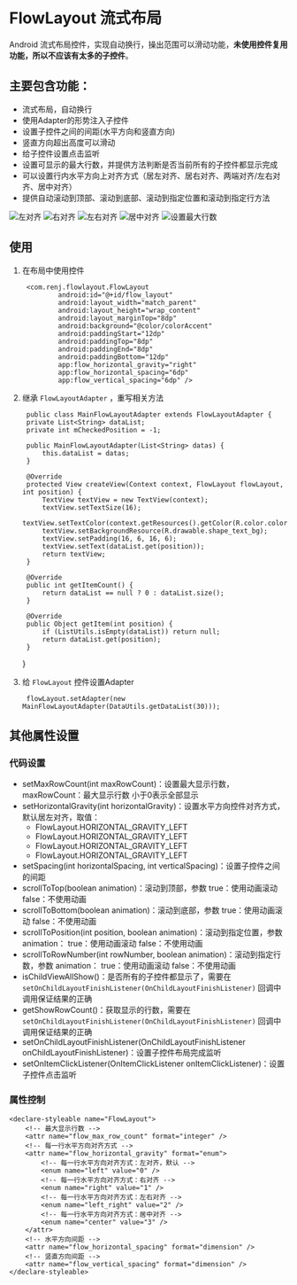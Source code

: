 # FlowLayout 流式布局
Android 流式布局控件，实现自动换行，操出范围可以滑动功能，**未使用控件复用功能，所以不应该有太多的子控件**。

## 主要包含功能：

* 流式布局，自动换行
* 使用Adapter的形势注入子控件
* 设置子控件之间的间距(水平方向和竖直方向)
* 竖直方向超出高度可以滑动
* 给子控件设置点击监听
* 设置可显示的最大行数，并提供方法判断是否当前所有的子控件都显示完成
* 可以设置行内水平方向上对齐方式（居左对齐、居右对齐、两端对齐/左右对齐、居中对齐）
* 提供自动滚动到顶部、滚动到底部、滚动到指定位置和滚动到指定行方法

![左对齐](https://github.com/itrenjunhua/FlowLayout/blob/master/images/left.png)
![右对齐](https://github.com/itrenjunhua/FlowLayout/blob/master/images/right.png)
![左右对齐](https://github.com/itrenjunhua/FlowLayout/blob/master/images/left_right.png)
![居中对齐](https://github.com/itrenjunhua/FlowLayout/blob/master/images/center.png)
![设置最大行数](https://github.com/itrenjunhua/FlowLayout/blob/master/images/max_row.png)

## 使用

1. 在布局中使用控件

	    <com.renj.flowlayout.FlowLayout
	            android:id="@+id/flow_layout"
	            android:layout_width="match_parent"
	            android:layout_height="wrap_content"
	            android:layout_marginTop="8dp"
	            android:background="@color/colorAccent"
	            android:paddingStart="12dp"
	            android:paddingTop="8dp"
	            android:paddingEnd="8dp"
	            android:paddingBottom="12dp"
	            app:flow_horizontal_gravity="right"
	            app:flow_horizontal_spacing="6dp"
	            app:flow_vertical_spacing="6dp" />

2. 继承 `FlowLayoutAdapter` ，重写相关方法

		public class MainFlowLayoutAdapter extends FlowLayoutAdapter {
	    private List<String> dataList;
	    private int mCheckedPosition = -1;
	
	    public MainFlowLayoutAdapter(List<String> datas) {
	        this.dataList = datas;
	    }
	
	    @Override
	    protected View createView(Context context, FlowLayout flowLayout, int position) {
	        TextView textView = new TextView(context);
	        textView.setTextSize(16);
	        textView.setTextColor(context.getResources().getColor(R.color.color_text_grey));
	        textView.setBackgroundResource(R.drawable.shape_text_bg);
	        textView.setPadding(16, 6, 16, 6);
			textView.setText(dataList.get(position));
	        return textView;
	    }
	
	    @Override
	    public int getItemCount() {
	        return dataList == null ? 0 : dataList.size();
	    }
	
	    @Override
	    public Object getItem(int position) {
	        if (ListUtils.isEmpty(dataList)) return null;
	        return dataList.get(position);
	    }
	}

3. 给 `FlowLayout` 控件设置Adapter

		flowLayout.setAdapter(new MainFlowLayoutAdapter(DataUtils.getDataList(30)));

## 其他属性设置
### 代码设置

* setMaxRowCount(int maxRowCount)：设置最大显示行数，maxRowCount：最大显示行数  小于0表示全部显示
* setHorizontalGravity(int horizontalGravity)：设置水平方向控件对齐方式，默认居左对齐，取值：
	* FlowLayout.HORIZONTAL_GRAVITY_LEFT
	* FlowLayout.HORIZONTAL_GRAVITY_LEFT
	* FlowLayout.HORIZONTAL_GRAVITY_LEFT
	* FlowLayout.HORIZONTAL_GRAVITY_LEFT
* setSpacing(int horizontalSpacing, int verticalSpacing)：设置子控件之间的间距
* scrollToTop(boolean animation)：滚动到顶部，参数 true：使用动画滚动  false：不使用动画
* scrollToBottom(boolean animation)：滚动到底部，参数 true：使用动画滚动  false：不使用动画
* scrollToPosition(int position, boolean animation)：滚动到指定位置，参数 animation： true：使用动画滚动  false：不使用动画
* scrollToRowNumber(int rowNumber, boolean animation)：滚动到指定行数，参数 animation： true：使用动画滚动  false：不使用动画
* isChildViewAllShow()：是否所有的子控件都显示了，需要在 `setOnChildLayoutFinishListener(OnChildLayoutFinishListener)`  回调中调用保证结果的正确
* getShowRowCount()：获取显示的行数，需要在 `setOnChildLayoutFinishListener(OnChildLayoutFinishListener)`  回调中调用保证结果的正确
* setOnChildLayoutFinishListener(OnChildLayoutFinishListener onChildLayoutFinishListener)：设置子控件布局完成监听
* setOnItemClickListener(OnItemClickListener onItemClickListener)：设置子控件点击监听

### 属性控制

	<declare-styleable name="FlowLayout">
        <!-- 最大显示行数 -->
        <attr name="flow_max_row_count" format="integer" />
        <!-- 每一行水平方向对齐方式 -->
        <attr name="flow_horizontal_gravity" format="enum">
            <!-- 每一行水平方向对齐方式：左对齐，默认 -->
            <enum name="left" value="0" />
            <!-- 每一行水平方向对齐方式：右对齐 -->
            <enum name="right" value="1" />
            <!-- 每一行水平方向对齐方式：左右对齐 -->
            <enum name="left_right" value="2" />
            <!-- 每一行水平方向对齐方式：居中对齐 -->
            <enum name="center" value="3" />
        </attr>
        <!-- 水平方向间距 -->
        <attr name="flow_horizontal_spacing" format="dimension" />
        <!-- 竖直方向间距 -->
        <attr name="flow_vertical_spacing" format="dimension" />
    </declare-styleable>